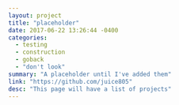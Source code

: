 ```yaml
---
layout: project
title: "placeholder"
date: 2017-06-22 13:26:44 -0400
categories: 
  - testing
  - construction
  - goback
  - "don't look"
summary: "A placeholder until I've added them"
link: "https://github.com/juice805"
desc: "This page will have a list of projects"
---
```

